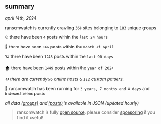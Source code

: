 
## summary
_april 14th, 2024_

ransomwatch is currently crawling `368` sites belonging to `183` unique groups

⏲ there have been `4` posts within the `last 24 hours`

🦈 there have been `166` posts within the `month of april`

🪐 there have been `1243` posts within the `last 90 days`

🏚 there have been `1449` posts within the `year of 2024`

_⚙️ there are currently `96` online hosts & `112` custom parsers._

🦕 ransomwatch has been running for `2 years, 7 months and 8 days` and indexed `10906` posts

_all data  [(groups)](http://ransomwhat.telemetry.ltd/groups) and [(posts)](http://ransomwhat.telemetry.ltd/posts) is available in JSON (updated hourly)_

> ransomwatch is fully [open source](https://github.com/joshhighet/ransomwatch#ransomwatch--). please consider [sponsoring](https://github.com/sponsors/joshhighet) if you find it useful!
